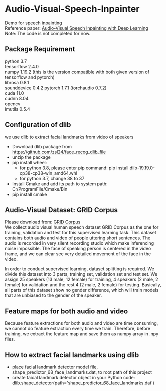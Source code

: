 # Audio-Visual-Speech-Inpainter
Demo for speech inpainting  
Reference paper: [Audio-Visual Speech Inpainting with Deep Learning](https://arxiv.org/abs/2010.04556)  
Note: The code is not completed for now.  

## Package Requirement
python 3.7  
tensorflow 2.4.0  
numpy 1.19.2 (this is the version compatible with both given version of tensorflow and pytorch)  
librosa 0.8.1  
sounddevice 0.4.2 
pytorch 1.7.1 (torchaudio 0.7.2)  
cuda 11.0  
cudnn 8.04  
opencv  
imutils 0.5.4  


## Configuration of dlib
we use dlib to extract facial landmarks from video of speakers  
- Download dlib package from https://github.com/zsl24/face_recog_dlib_file
- unzip the package
- pip install wheel:
  - for python 3.8, please enter pip command: pip install dlib-19.19.0-cp38-cp38-win_amd64.whl
  - for python 3.7, change 38 to 37
- Install Cmake and add its path to system path: C:/ProgramFile/Cmake/Bin
- pip install cmake

## Audio-Visual Dataset: GRID Corpus
Please download from: [GRID Corpus](http://spandh.dcs.shef.ac.uk/gridcorpus/)  
We collect audio visual human speech dataset GRID Corpus as the one for training, validation and test for this supervised learning task. This dataset contains both audio and video of people uttering short sentences. The audio is recorded in very silent recording studio which make inferencing noise impossible. The face of speaking person is centered in the video frame, and we can clear see very detailed movement of the face in the video.  

In order to conduct supervised learning, dataset splitting is required. We divide this dataset into 3 parts, training set, validation set and test set. We assign 25 speakers (13 male, 12 female) for training, 4 speakers (2 male, 2 female) for validation and the rest 4 (2 male, 2 female) for testing. Basically, all parts of this dataset show no gender difference, which will train models that are unbiased to the gender of the speaker.  

## Feature maps for both audio and video
Because feature extractions for both audio and video are time consuming, we cannot do feature extraction every time we train. Therefore, before training, we extract the feature map and save them as numpy array in .npy files.


## How to extract facial landmarks using dlib
- place facial landmark detector model file, shape_predictor_68_face_landmarks.dat, to root path of this project
- create faical landmark detector object in your Python code: dlib.shape_detector(path='shape_predictor_68_face_landmarks.dat')



